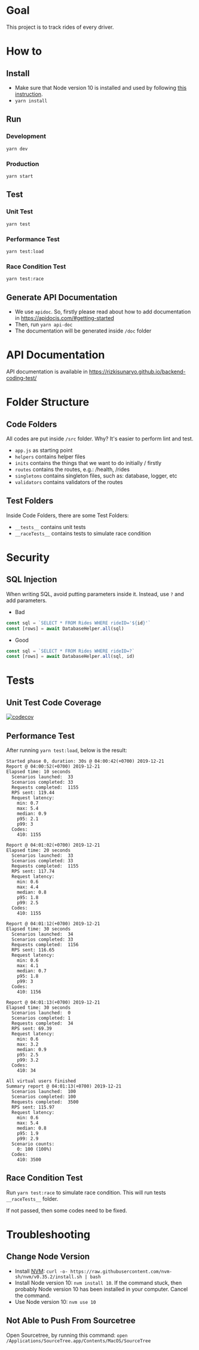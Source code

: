 # Goal

This project is to track rides of every driver.

# How to

## Install
- Make sure that Node version 10 is installed and used by following [this instruction](#change-node-version).
- `yarn install`

## Run

### Development
`yarn dev`

### Production
`yarn start`

## Test

### Unit Test
`yarn test`

### Performance Test
`yarn test:load`

### Race Condition Test
`yarn test:race`

## Generate API Documentation
- We use `apidoc`. So, firstly please read about how to add documentation in https://apidocjs.com/#getting-started
- Then, run `yarn api-doc`
- The documentation will be generated inside `/doc` folder

# API Documentation
API documentation is available in https://rizkisunaryo.github.io/backend-coding-test/

# Folder Structure

## Code Folders
All codes are put inside `/src` folder. Why? It's easier to perform lint and test.
- `app.js` as starting point
- `helpers` contains helper files
- `inits` contains the things that we want to do initially / firstly
- `routes` contains the routes, e.g.: /health, /rides
- `singletons` contains singleton files, such as: database, logger, etc
- `validators` contains validators of the routes

## Test Folders
Inside Code Folders, there are some Test Folders:
- `__tests__` contains unit tests
- `__raceTests__` contains tests to simulate race condition

# Security

## SQL Injection
When writing SQL, avoid putting parameters inside it. Instead, use `?` and add parameters.
- Bad
```js
const sql = `SELECT * FROM Rides WHERE rideID='${id}'`
const [rows] = await DatabaseHelper.all(sql)
```
- Good
```js
const sql = `SELECT * FROM Rides WHERE rideID=?`
const [rows] = await DatabaseHelper.all(sql, id)
```

# Tests
## Unit Test Code Coverage
[![codecov](https://codecov.io/gh/rizkisunaryo/backend-coding-test/branch/master/graph/badge.svg)](https://codecov.io/gh/rizkisunaryo/backend-coding-test)

## Performance Test
After running `yarn test:load`, below is the result:
```
Started phase 0, duration: 30s @ 04:00:42(+0700) 2019-12-21
Report @ 04:00:52(+0700) 2019-12-21
Elapsed time: 10 seconds
  Scenarios launched:  33
  Scenarios completed: 33
  Requests completed:  1155
  RPS sent: 119.44
  Request latency:
    min: 0.7
    max: 5.4
    median: 0.9
    p95: 2.1
    p99: 3
  Codes:
    410: 1155

Report @ 04:01:02(+0700) 2019-12-21
Elapsed time: 20 seconds
  Scenarios launched:  33
  Scenarios completed: 33
  Requests completed:  1155
  RPS sent: 117.74
  Request latency:
    min: 0.6
    max: 4.4
    median: 0.8
    p95: 1.8
    p99: 2.5
  Codes:
    410: 1155

Report @ 04:01:12(+0700) 2019-12-21
Elapsed time: 30 seconds
  Scenarios launched:  34
  Scenarios completed: 33
  Requests completed:  1156
  RPS sent: 116.65
  Request latency:
    min: 0.6
    max: 4.1
    median: 0.7
    p95: 1.8
    p99: 3
  Codes:
    410: 1156

Report @ 04:01:13(+0700) 2019-12-21
Elapsed time: 30 seconds
  Scenarios launched:  0
  Scenarios completed: 1
  Requests completed:  34
  RPS sent: 69.39
  Request latency:
    min: 0.6
    max: 3.2
    median: 0.9
    p95: 2.5
    p99: 3.2
  Codes:
    410: 34

All virtual users finished
Summary report @ 04:01:13(+0700) 2019-12-21
  Scenarios launched:  100
  Scenarios completed: 100
  Requests completed:  3500
  RPS sent: 115.97
  Request latency:
    min: 0.6
    max: 5.4
    median: 0.8
    p95: 1.9
    p99: 2.9
  Scenario counts:
    0: 100 (100%)
  Codes:
    410: 3500
```

## Race Condition Test
Run `yarn test:race` to simulate race condition. This will run tests `__raceTests__` folder.

If not passed, then some codes need to be fixed.

# Troubleshooting

## Change Node Version
- Install [NVM](https://github.com/nvm-sh/nvm): `curl -o- https://raw.githubusercontent.com/nvm-sh/nvm/v0.35.2/install.sh | bash`
- Install Node version 10: `nvm install 10`. If the command stuck, then probably Node version 10 has been installed in your computer. Cancel the command.
- Use Node version 10: `nvm use 10`

## Not Able to Push From Sourcetree
Open Sourcetree, by running this command: `open /Applications/SourceTree.app/Contents/MacOS/SourceTree`
